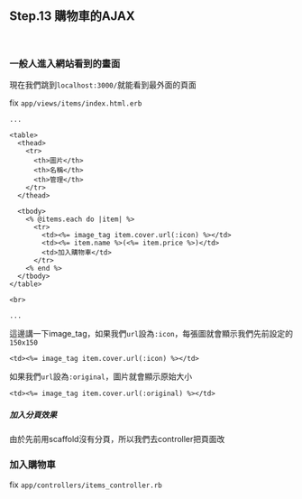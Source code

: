 ## Step.13 購物車的AJAX
<br>

### 一般人進入網站看到的畫面

現在我們跳到`localhost:3000/`就能看到最外面的頁面

fix `app/views/items/index.html.erb`
```
...

<table>
  <thead>
    <tr>
      <th>圖片</th>
      <th>名稱</th>
      <th>管理</th>
    </tr>
  </thead>

  <tbody>
    <% @items.each do |item| %>
      <tr>
        <td><%= image_tag item.cover.url(:icon) %></td>
        <td><%= item.name %>(<%= item.price %>)</td>
        <td>加入購物車</td>
      </tr>
    <% end %>
  </tbody>
</table>

<br>

...
```

這邊講一下image_tag，如果我們`url`設為`:icon`，每張圖就會顯示我們先前設定的`150x150`
```
<td><%= image_tag item.cover.url(:icon) %></td>
```

如果我們`url`設為`:original`，圖片就會顯示原始大小
```
<td><%= image_tag item.cover.url(:original) %></td>
```


##### 加入分頁效果

由於先前用scaffold沒有分頁，所以我們去controller把頁面改

###  加入購物車

fix `app/controllers/items_controller.rb`
